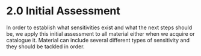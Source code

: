 # 2.0	Initial Assessment
In order to establish what sensitivities exist and what the next steps should be, we apply this initial assessment to all material either when we acquire or catalogue it. Material can include several different types of sensitivity and they should be tackled in order. 

